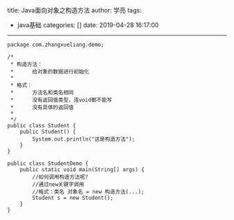 title: Java面向对象之构造方法
author: 学亮
tags:
  - java基础
categories: []
date: 2019-04-28 16:17:00
---
```
package com.zhangxueliang.demo;

/*
 * 构造方法：
 * 		给对象的数据进行初始化
 * 
 * 格式：
 * 		方法名和类名相同
 * 		没有返回值类型，连void都不能写
 * 		没有具体的返回值
 *
 */
public class Student {	
	public Student() {
		System.out.println("这是构造方法");
	}
}

```

```
public class StudentDemo {
	public static void main(String[] args) {
		//如何调用构造方法呢?
		//通过new关键字调用
		//格式：类名 对象名 = new 构造方法(...);
		Student s = new Student();
	}
}
```